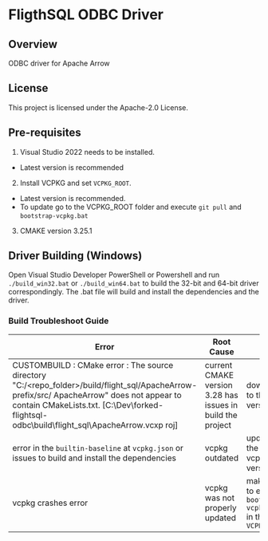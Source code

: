 # FligthSQL ODBC Driver

## Overview 

ODBC driver for Apache Arrow

## License

This project is licensed under the Apache-2.0 License.

## Pre-requisites 
1. Visual Studio 2022 needs to be installed.
  - Latest version is recommended
2. Install VCPKG and set `VCPKG_ROOT`.
  - Latest version is recommended.
  - To update go to the VCPKG_ROOT folder and execute `git pull` and  `bootstrap-vcpkg.bat` 
3. CMAKE version 3.25.1

## Driver Building (Windows)

Open Visual Studio Developer PowerShell or Powershell and run `./build_win32.bat` or `./build_win64.bat` to build the 32-bit and 64-bit driver correspondingly. The .bat file will build and install the dependencies and the driver.

### Build Troubleshoot Guide

| Error | Root Cause | Fix|
|-------|------------|----|
| CUSTOMBUILD : CMake error : The source directory "C:/<repo_folder>/build/flight_sql/ApacheArrow-prefix/src/ ApacheArrow" does not appear to contain CMakeLists.txt. [C:\Dev\forked-flightsql-odbc\build\flight_sql\ApacheArrow.vcxp roj] | current CMAKE version 3.28 has issues in build the project | downgrade to the 3.25 version |
| error in the `builtin-baseline` at `vcpkg.json` or issues to build and install the dependencies | vcpkg outdated | updated to the latest vcpkg version |
| vcpkg crashes error | vcpkg was not properly updated | make sure to execute `bootstrap-vcpkg.bat` in the `VCPKG_ROOT` |

